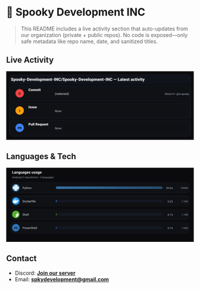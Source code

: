 # 👻 Spooky Development INC

> This README includes a live activity section that auto-updates from our organization (private + public repos). No code is exposed—only safe metadata like repo name, date, and sanitized titles.

## Live Activity
![Repo Snapshot](./assets/repo-snapshot.svg?v=ebe74b5b9d)

## Languages & Tech
![Languages Usage](./assets/languages.svg?v=b6afb4ab53)

## Contact
- Discord: **[Join our server](https://discord.gg/XYspZgEEJb)**
- Email: **spkydevelopment@gmail.com**
